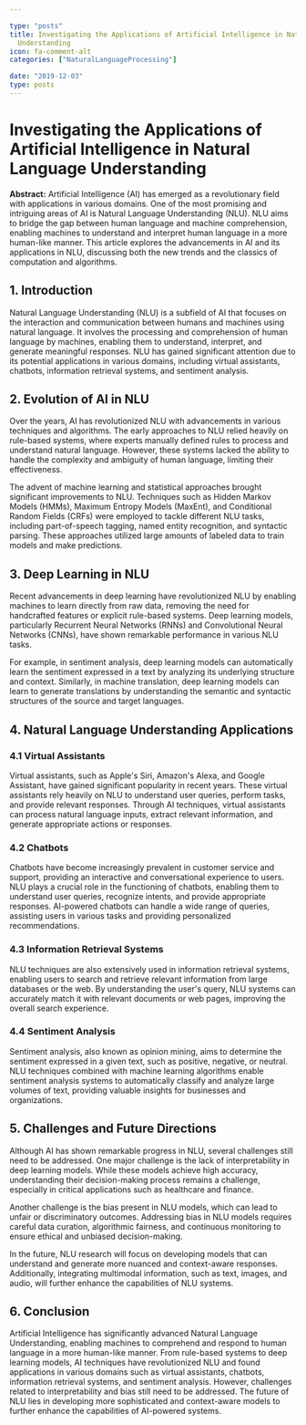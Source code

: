 ```yaml
---

type: "posts"
title: Investigating the Applications of Artificial Intelligence in Natural Language
  Understanding
icon: fa-comment-alt
categories: ["NaturalLanguageProcessing"]

date: "2019-12-03"
type: posts
---
```





# Investigating the Applications of Artificial Intelligence in Natural Language Understanding

**Abstract:**
Artificial Intelligence (AI) has emerged as a revolutionary field with applications in various domains. One of the most promising and intriguing areas of AI is Natural Language Understanding (NLU). NLU aims to bridge the gap between human language and machine comprehension, enabling machines to understand and interpret human language in a more human-like manner. This article explores the advancements in AI and its applications in NLU, discussing both the new trends and the classics of computation and algorithms.

## 1. Introduction
Natural Language Understanding (NLU) is a subfield of AI that focuses on the interaction and communication between humans and machines using natural language. It involves the processing and comprehension of human language by machines, enabling them to understand, interpret, and generate meaningful responses. NLU has gained significant attention due to its potential applications in various domains, including virtual assistants, chatbots, information retrieval systems, and sentiment analysis.

## 2. Evolution of AI in NLU
Over the years, AI has revolutionized NLU with advancements in various techniques and algorithms. The early approaches to NLU relied heavily on rule-based systems, where experts manually defined rules to process and understand natural language. However, these systems lacked the ability to handle the complexity and ambiguity of human language, limiting their effectiveness.

The advent of machine learning and statistical approaches brought significant improvements to NLU. Techniques such as Hidden Markov Models (HMMs), Maximum Entropy Models (MaxEnt), and Conditional Random Fields (CRFs) were employed to tackle different NLU tasks, including part-of-speech tagging, named entity recognition, and syntactic parsing. These approaches utilized large amounts of labeled data to train models and make predictions.

## 3. Deep Learning in NLU
Recent advancements in deep learning have revolutionized NLU by enabling machines to learn directly from raw data, removing the need for handcrafted features or explicit rule-based systems. Deep learning models, particularly Recurrent Neural Networks (RNNs) and Convolutional Neural Networks (CNNs), have shown remarkable performance in various NLU tasks.

For example, in sentiment analysis, deep learning models can automatically learn the sentiment expressed in a text by analyzing its underlying structure and context. Similarly, in machine translation, deep learning models can learn to generate translations by understanding the semantic and syntactic structures of the source and target languages.

## 4. Natural Language Understanding Applications
### 4.1 Virtual Assistants
Virtual assistants, such as Apple's Siri, Amazon's Alexa, and Google Assistant, have gained significant popularity in recent years. These virtual assistants rely heavily on NLU to understand user queries, perform tasks, and provide relevant responses. Through AI techniques, virtual assistants can process natural language inputs, extract relevant information, and generate appropriate actions or responses.

### 4.2 Chatbots
Chatbots have become increasingly prevalent in customer service and support, providing an interactive and conversational experience to users. NLU plays a crucial role in the functioning of chatbots, enabling them to understand user queries, recognize intents, and provide appropriate responses. AI-powered chatbots can handle a wide range of queries, assisting users in various tasks and providing personalized recommendations.

### 4.3 Information Retrieval Systems
NLU techniques are also extensively used in information retrieval systems, enabling users to search and retrieve relevant information from large databases or the web. By understanding the user's query, NLU systems can accurately match it with relevant documents or web pages, improving the overall search experience.

### 4.4 Sentiment Analysis
Sentiment analysis, also known as opinion mining, aims to determine the sentiment expressed in a given text, such as positive, negative, or neutral. NLU techniques combined with machine learning algorithms enable sentiment analysis systems to automatically classify and analyze large volumes of text, providing valuable insights for businesses and organizations.

## 5. Challenges and Future Directions
Although AI has shown remarkable progress in NLU, several challenges still need to be addressed. One major challenge is the lack of interpretability in deep learning models. While these models achieve high accuracy, understanding their decision-making process remains a challenge, especially in critical applications such as healthcare and finance.

Another challenge is the bias present in NLU models, which can lead to unfair or discriminatory outcomes. Addressing bias in NLU models requires careful data curation, algorithmic fairness, and continuous monitoring to ensure ethical and unbiased decision-making.

In the future, NLU research will focus on developing models that can understand and generate more nuanced and context-aware responses. Additionally, integrating multimodal information, such as text, images, and audio, will further enhance the capabilities of NLU systems.

## 6. Conclusion
Artificial Intelligence has significantly advanced Natural Language Understanding, enabling machines to comprehend and respond to human language in a more human-like manner. From rule-based systems to deep learning models, AI techniques have revolutionized NLU and found applications in various domains such as virtual assistants, chatbots, information retrieval systems, and sentiment analysis. However, challenges related to interpretability and bias still need to be addressed. The future of NLU lies in developing more sophisticated and context-aware models to further enhance the capabilities of AI-powered systems.